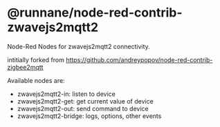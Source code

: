 # @runnane/node-red-contrib-zwavejs2mqtt2
Node-Red Nodes for zwavejs2mqtt2 connectivity.

intitially forked from https://github.com/andreypopov/node-red-contrib-zigbee2mqtt

Available nodes are:
* zwavejs2mqtt2-in: listen to device
* zwavejs2mqtt2-get: get current value of device
* zwavejs2mqtt2-out: send command to device
* zwavejs2mqtt2-bridge: logs, options, other events